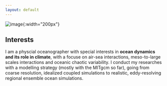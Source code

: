```yaml
---
layout: default
---
```


![image]({{site.baseurl}}/img/qj_bnw.png){:width="200px"}

## Interests 
I am a physcial oceanographer with special interests in **ocean dynamics and its role in climate**, with a focuse on air-sea interactions, meso-to-large scales interactions and oceanic chaotic variability. I conduct my researches with a modelling strategy (mostly with the MITgcm so far), going from coarse resolution, idealized coupled simulations to realistic, eddy-resolving regional ensemble ocean simulations. 

